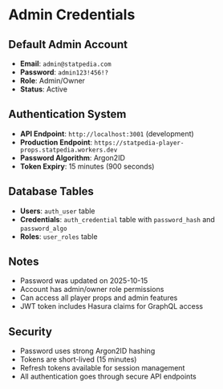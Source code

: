 # Admin Credentials

## Default Admin Account

- **Email**: `admin@statpedia.com`
- **Password**: `admin123!456!?`
- **Role**: Admin/Owner
- **Status**: Active

## Authentication System

- **API Endpoint**: `http://localhost:3001` (development)
- **Production Endpoint**: `https://statpedia-player-props.statpedia.workers.dev`
- **Password Algorithm**: Argon2ID
- **Token Expiry**: 15 minutes (900 seconds)

## Database Tables

- **Users**: `auth_user` table
- **Credentials**: `auth_credential` table with `password_hash` and `password_algo`
- **Roles**: `user_roles` table

## Notes

- Password was updated on 2025-10-15
- Account has admin/owner role permissions
- Can access all player props and admin features
- JWT token includes Hasura claims for GraphQL access

## Security

- Password uses strong Argon2ID hashing
- Tokens are short-lived (15 minutes)
- Refresh tokens available for session management
- All authentication goes through secure API endpoints
